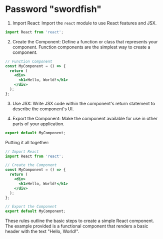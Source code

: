 # Password "swordfish"

1. Import React: Import the `react` module to use React features and JSX.

```jsx
import React from 'react';
```

2. Create the Component: Define a function or class that represents your component. Function components are the simplest way to create a component.

```jsx
// Function Component
const MyComponent = () => {
  return (
    <div>
      <h1>Hello, World!</h1>
    </div>
  );
};
```

3. Use JSX: Write JSX code within the component's return statement to describe the component's UI.

4. Export the Component: Make the component available for use in other parts of your application.

```jsx
export default MyComponent;
```

Putting it all together:

```jsx
// Import React
import React from 'react';

// Create the Component
const MyComponent = () => {
  return (
    <div>
      <h1>Hello, World!</h1>
    </div>
  );
};

// Export the Component
export default MyComponent;
```

These rules outline the basic steps to create a simple React component. The example provided is a functional component that renders a basic header with the text "Hello, World!".
